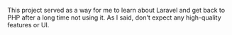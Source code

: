 This project served as a way for me to learn about Laravel and get back to PHP after a long time not using it.
As I said, don't expect any high-quality features or UI.